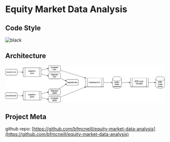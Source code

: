 # Equity Market Data Analysis

## Code Style

![black](https://camo.githubusercontent.com/d91ed7ac7abbd5a6102cbe988dd8e9ac21bde0a73d97be7603b891ad08ce3479/68747470733a2f2f696d672e736869656c64732e696f2f62616467652f636f64652532307374796c652d626c61636b2d3030303030302e737667)

## Architecture

![architecture diagram](./diagrams/architecture-diagram.png)

## Project Meta

github repo: [https://github.com/bfmcneill/equity-market-data-analysis](https://github.com/bfmcneill/equity-market-data-analysis)